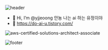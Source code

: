 ![header](https://capsule-render.vercel.app/api?type=Wave&color=0:FFDEF9,100:CB52B3&height=150&section=header&text=👉Yu-JE👀NG👈&desc=💟WELCOME💟&fontAlignY=15&descAlignY=40&fontSize=30&fontColor=FFFFFF&animation=scaleIn)

- 👋 Hi, I’m @yjjeoong 안뇽 나는 ai 하는 유정이야
- 👀 https://do-ai-u.tistory.com/

![aws-certified-solutions-architect-associate](https://user-images.githubusercontent.com/101859584/229667058-1e7654f3-e7a9-4436-97b3-4ca1e4e6d646.png)

![footer](https://capsule-render.vercel.app/api?type=Wave&color=0:FFDEF9,100:CB52B3&height=80&section=footer)
<!---
yjjeoong/yjjeoong is a ✨ special ✨ repository because its `README.md` (this file) appears on your GitHub profile.
You can click the Preview link to take a look at your changes.
--->

